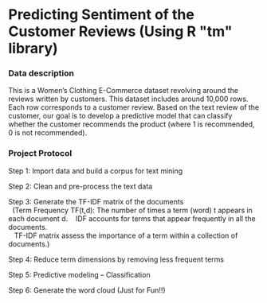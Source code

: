 # Predicting Sentiment of the Customer Reviews (Using R "tm" library)

### Data description
This is a Women’s Clothing E-Commerce dataset revolving around the reviews written by customers. 
This dataset includes around 10,000 rows. Each row corresponds to a customer review. Based on the text review of the customer, our goal is to develop 
a predictive model that can classify whether the customer recommends the product (where 1 is recommended, 0 is not recommended).

### Project Protocol
Step 1: Import data and build a corpus for text mining

Step 2: Clean and pre-process the text data

Step 3: Generate the TF-IDF matrix of the documents <br/>
&nbsp;&nbsp;(Term Frequency TF(t,d): The number of times a term (word) t appears in each document d.
&nbsp;&nbsp;&nbsp;IDF accounts for terms that appear frequently in all the documents.  
&nbsp;&nbsp;&nbsp;TF-IDF matrix assess the importance of a term within a collection of documents.) 

Step 4: Reduce term dimensions by removing less frequent terms

Step 5: Predictive modeling – Classification

Step 6: Generate the word cloud (Just for Fun!!)

